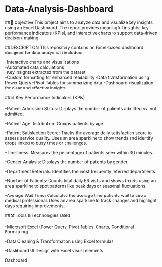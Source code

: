 # Data-Analysis-Dashboard

##📌 Objective
This project aims to analyze data and visualize key insights using an Excel Dashboard. The report provides meaningful insights, key performance indicators (KPIs), and interactive charts to support data-driven decision-making.

##DESCRIPTION
This repository contains an Excel-based dashboard designed for data analysis.
It includes: 

-Interactive charts and visualizations  
-Automated data calculations  
-Key insights extracted from the dataset  
-Custom formatting for enhanced readability
-Data transformation using Power Query
-Pivot Tables for summarizing data
-Dashboard visualization for clear and effective insights


##📊 Key Performance Indicators (KPIs)

-Patient Admission Status: Displays the number of patients admitted vs. not admitted.

-Patient Age Distribution: Groups patients by age.

-Patient Satisfaction Score: Tracks the average daily satisfaction score to assess service quality. Uses an area sparkline to show trends and identify drops linked to busy times or challenges.

-Timeliness: Measures the percentage of patients seen within 30 minutes.

-Gender Analysis: Displays the number of patients by gender.

-Department Referrals: Identifies the most frequently referred departments.

-Number of Patients: Counts total daily ER visits and shows trends using an area sparkline to spot patterns like peak days or seasonal fluctuations.

-Average Wait Time: Calculates the average time patients wait to see a medical professional. Uses an area sparkline to track changes and highlight days requiring improvements.


##🛠 Tools & Technologies Used

-Microsoft Excel (Power Query, Pivot Tables, Charts, Conditional Formatting)

-Data Cleaning & Transformation using Excel formulas

-Dashboard UI Design with Excel visual elements

Dashboard




